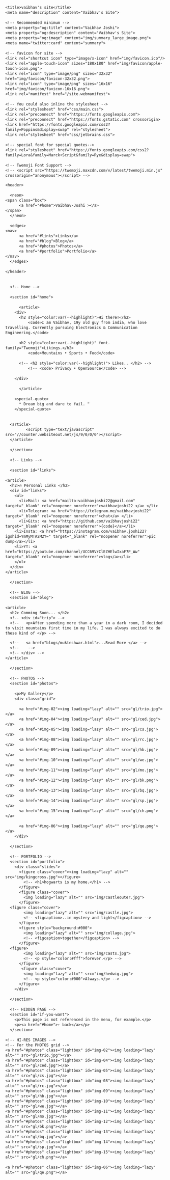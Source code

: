 <!DOCTYPE html>
<html lang="en">
  <head>
    <meta charset="utf-8">
    <meta name="viewport" content="width=device-width,initial-scale=1">
    
    <title>vaibhav's site</title>
    <meta name="description" content="Vaibhav's Site">
    
    <!-- Recommended minimum -->
    <meta property="og:title" content="Vaibhav Joshi">
    <meta property="og:description" content="Vaibhav's Site">
    <meta property="og:image" content="img/summary_large_image.png">
    <meta name="twitter:card" content="summary">
    
    <!-- favicon for site -->
    <link rel="shortcut icon" type="image/x-icon" href="img/favicon.ico"/>
    <link rel="apple-touch-icon" sizes="180x180" href="img/favicon/apple-touch-icon.png">
    <link rel="icon" type="image/png" sizes="32x32" href="img/favicon/favicon-32x32.png">
    <link rel="icon" type="image/png" sizes="16x16" href="img/favicon/favicon-16x16.png">
    <link rel="manifest" href="/site.webmanifest">

    <!-- You could also inline the stylesheet -->
    <link rel="stylesheet" href="css/main.css">
    <link rel="preconnect" href="https://fonts.googleapis.com">
    <link rel="preconnect" href="https://fonts.gstatic.com" crossorigin>
    <link href="https://fonts.googleapis.com/css2?family=Poppins&display=swap" rel="stylesheet">  
    <link rel="stylesheet" href="css/jetbrains.css">

    <!-- special font for special quotes-->
    <link rel="stylesheet" href="https://fonts.googleapis.com/css2?family=Lora&family=Marck+Script&family=Rye&display=swap">

    <!-- Twemoji Font Support -->
    <!-- <script src="https://twemoji.maxcdn.com/v/latest/twemoji.min.js" crossorigin="anonymous"></script> -->
    
  </head>
  
  <body>
    
    <header>

      <neon>
	<span class="box">
          <a href="#home">Vaibhav-Joshi ></a>​
	</span>
      </neon>

      <edges>
	<nav>
          <a href="#links">Links</a>
          <a href="#blog">Blog</a>
          <a href="#photos">Photos</a>
          <a href="#portfolio">Portfolio</a>
	</nav>
      </edges>
      
    </header>
    

      <!-- Home -->

      <section id="home">
	  
          <article>
	    <div>
	      <h2 style="color:var(--highlight)">Hi there!</h2>  
	          <code>I am Vaibhav, 19y old guy from india, who love travelling. Currently pursuing Electronics & Communication Engineering.</code>  

	      <h2 style="color:var(--highlight)" font-family="Twemoji">Likings.</h2>
	          <code>Mountains • Sports • Food</code> 
	      
	      <!-- <h2 style="color:var(--highlight)"> Likes.. </h2> -->
	          <!-- <code> Privacy • OpenSource</code> -->

	    </div>

          </article>

	    <special-quote>
	      ❝ Dream big and dare to fail. ❞ 
	    </special-quote>


	  <article>
             <script type="text/javascript" src="//counter.websiteout.net/js/9/0/0/0"></script>
	  </article>

      </section>

      <!-- Links -->

      <section id="links">

	<article>
	  <h2>🔥 Personal Links </h2> 
	  <div id="links">
	    <ul>
	      <li>Mail: <a href="mailto:vaibhavjoshi22@gmail.com" target="_blank" rel="noopener noreferrer">vaibhavjoshi22 </a> </li>
	      <li>Telegram: <a href="https://telegram.me/vaibhavjoshi22" target="_blank" rel="noopener noreferrer">chat</a> </li>
	      <li>Gits: <a href="https://github.com/vaibhavjoshi22" target="_blank" rel="noopener noreferrer">{code}</a></li>
        <li>Insta: <a href="https://instagram.com/vaibhav.joshi22?igshid=YmMyMTA2M2Y=" target="_blank" rel="noopener noreferrer">pic dump</a></li>
        <li>YT: <a href="https://youtube.com/channel/UCC69VrClEZHElwIxaF7P_Ww" target="_blank" rel="noopener noreferrer">vlog</a></li>
	    </ul>
	  </div>
	</article>
	
      </section>
      
      <!-- BLOG -->
      <section id="blog">

	<article>
	  <h2> Comming Soon... </h2>
	  <!-- <div id="trip"> -->
	  <!--   <p>After spending more than a year in a dark room, I decided to visit mountains first time in my life. I was always excited to do these kind of </p> -->
   <!--    <p>stuff. I chose this place Mukteshwar, a small district somewhere in Uttrakhand, India. I did my research and watched many vlogs. -->
   <!--    <p>I wanted to do all the normie stuff like making vlog and enjoying the views. I had lot of issues regarding my career choices... </p>       -->
	  <!--   <a href="blogs/mukteshwar.html">...Read More </a> -->
	  <!--    -->
	  <!-- </div> -->
	</article>

      </section>

      <!-- PHOTOS -->
      <section id="photos">

        <p>My Gallery</p>
        <div class="grid">

          <a href="#img-02"><img loading="lazy" alt="" src="gl/trio.jpg"></a>
          <a href="#img-04"><img loading="lazy" alt="" src="gl/ced.jpg"></a>
          <a href="#img-05"><img loading="lazy" alt="" src="gl/cs.jpg"></a>
          <a href="#img-08"><img loading="lazy" alt="" src="gl/rc.jpg"></a>
          <a href="#img-09"><img loading="lazy" alt="" src="gl/hb.jpg"></a>
          <a href="#img-10"><img loading="lazy" alt="" src="gl/we.jpg"></a>
          <a href="#img-11"><img loading="lazy" alt="" src="gl/mo.jpg"></a>
          <a href="#img-12"><img loading="lazy" alt="" src="gl/bk.png"></a>
          <a href="#img-13"><img loading="lazy" alt="" src="gl/bq.jpg"></a>
          <a href="#img-14"><img loading="lazy" alt="" src="gl/sp.jpg"></a>
          <a href="#img-15"><img loading="lazy" alt="" src="gl/ch.png"></a>

          <a href="#img-06"><img loading="lazy" alt="" src="gl/qe.png"></a>
        </div>

      </section>

      <!-- PORTFOLIO -->
      <section id="portfolio">
        <div class="slides">
          <figure class="cover"><img loading="lazy" alt="" src="img/kingcross.jpg"></figure>
            <!-- <h1>hogwarts is my home.</h1> -->
          </figure>
          <figure class="cover">
            <img loading="lazy" alt="" src="img/castleouter.jpg">
          </figure>
	  <figure class="cover">
            <img loading="lazy" alt="" src="img/castle.jpg">
            <!-- <figcaption>..in mystery and light</figcaption> -->
          </figure>
          <figure style="background:#000">
            <img loading="lazy" alt="" src="img/collage.jpg">
            <!-- <figcaption>together</figcaption> -->
          </figure>
	  <figure>
            <img loading="lazy" alt="" src="img/casts.jpg">
            <!-- <p style="color:#fff">forever.</p> -->
          </figure>
           <figure class="cover">
            <img loading="lazy" alt="" src="img/hedwig.jpg">
            <!-- <p style="color:#000">Always.</p> -->
          </figure>
        </div>

      </section>

      <!-- HIDDEN PAGE -->
      <section id="if-you-want">
        <p>This page is not referenced in the menu, for example.</p>
        <p><a href="#home">← back</a></p>
      </section>

    <!-- HI-RES IMAGES -->
    <!-- For the PHOTOS grid -->
    <a href="#photos" class="lightbox" id="img-02"><img loading="lazy" alt="" src="gl/trio.jpg"></a>
    <a href="#photos" class="lightbox" id="img-04"><img loading="lazy" alt="" src="gl/ced.jpg"></a>
    <a href="#photos" class="lightbox" id="img-05"><img loading="lazy" alt="" src="gl/cs.jpg"></a>
    <a href="#photos" class="lightbox" id="img-08"><img loading="lazy" alt="" src="gl/rc.jpg"></a>
    <a href="#photos" class="lightbox" id="img-09"><img loading="lazy" alt="" src="gl/hb.jpg"></a>
    <a href="#photos" class="lightbox" id="img-10"><img loading="lazy" alt="" src="gl/we.jpg"></a>
    <a href="#photos" class="lightbox" id="img-11"><img loading="lazy" alt="" src="gl/mo.jpg"></a>
    <a href="#photos" class="lightbox" id="img-12"><img loading="lazy" alt="" src="gl/bk.png"></a>
    <a href="#photos" class="lightbox" id="img-13"><img loading="lazy" alt="" src="gl/bq.jpg"></a>
    <a href="#photos" class="lightbox" id="img-14"><img loading="lazy" alt="" src="gl/sp.jpg"></a>
    <a href="#photos" class="lightbox" id="img-15"><img loading="lazy" alt="" src="gl/ch.png"></a>
    
    <a href="#photos" class="lightbox" id="img-06"><img loading="lazy" alt="" src="gl/qe.png"></a>
 </body>
</html>
